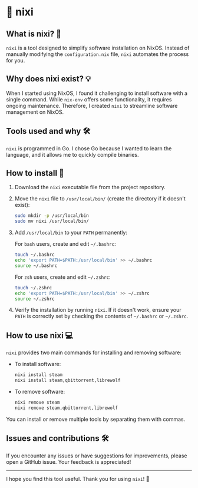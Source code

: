 # 🚀 nixi

## What is nixi? 🤔

`nixi` is a tool designed to simplify software installation on NixOS. Instead of manually modifying the `configuration.nix` file, `nixi` automates the process for you.

## Why does nixi exist? 💡

When I started using NixOS, I found it challenging to install software with a single command. While `nix-env` offers some functionality, it requires ongoing maintenance. Therefore, I created `nixi` to streamline software management on NixOS.

## Tools used and why 🛠️

`nixi` is programmed in Go. I chose Go because I wanted to learn the language, and it allows me to quickly compile binaries.

## How to install 🧩

1. Download the `nixi` executable file from the project repository.
2. Move the `nixi` file to `/usr/local/bin/` (create the directory if it doesn't exist):

    ```sh
    sudo mkdir -p /usr/local/bin
    sudo mv nixi /usr/local/bin/
    ```

3. Add `/usr/local/bin` to your `PATH` permanently:

   For `bash` users, create and edit `~/.bashrc`:

    ```sh
    touch ~/.bashrc
    echo 'export PATH=$PATH:/usr/local/bin' >> ~/.bashrc
    source ~/.bashrc
    ```

   For `zsh` users, create and edit `~/.zshrc`:

    ```sh
    touch ~/.zshrc
    echo 'export PATH=$PATH:/usr/local/bin' >> ~/.zshrc
    source ~/.zshrc
    ```

4. Verify the installation by running `nixi`. If it doesn't work, ensure your `PATH` is correctly set by checking the contents of `~/.bashrc` or `~/.zshrc`.

## How to use nixi 💻

`nixi` provides two main commands for installing and removing software:

- To install software:

    ```sh
    nixi install steam
    nixi install steam,qbittorrent,librewolf
    ```

- To remove software:

    ```sh
    nixi remove steam
    nixi remove steam,qbittorrent,librewolf
    ```

You can install or remove multiple tools by separating them with commas.

## Issues and contributions 🛠️

If you encounter any issues or have suggestions for improvements, please open a GitHub issue. Your feedback is appreciated!

---

I hope you find this tool useful. Thank you for using `nixi`! 🙌
